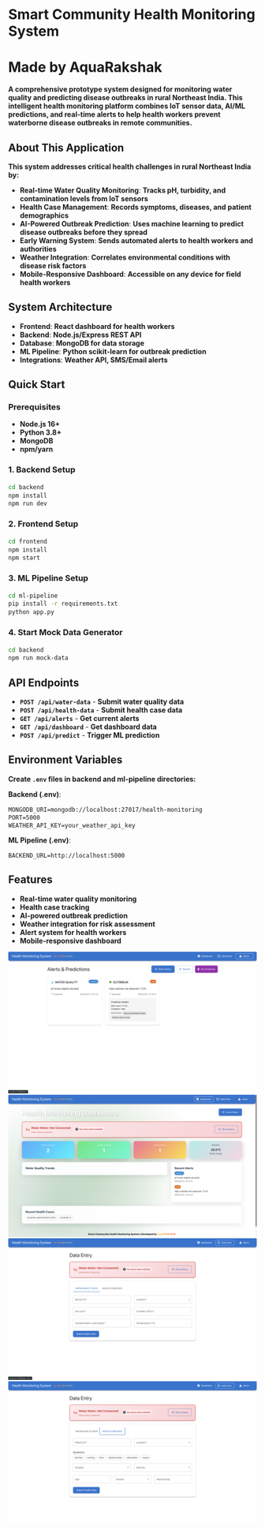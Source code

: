 # **Smart Community Health Monitoring System**

# **Made by AquaRakshak**

**A comprehensive prototype system designed for monitoring water quality and predicting disease outbreaks in rural Northeast India. This intelligent health monitoring platform combines IoT sensor data, AI/ML predictions, and real-time alerts to help health workers prevent waterborne disease outbreaks in remote communities.**

## **About This Application**

**This system addresses critical health challenges in rural Northeast India by:**
- **Real-time Water Quality Monitoring**: **Tracks pH, turbidity, and contamination levels from IoT sensors**
- **Health Case Management**: **Records symptoms, diseases, and patient demographics**
- **AI-Powered Outbreak Prediction**: **Uses machine learning to predict disease outbreaks before they spread**
- **Early Warning System**: **Sends automated alerts to health workers and authorities**
- **Weather Integration**: **Correlates environmental conditions with disease risk factors**
- **Mobile-Responsive Dashboard**: **Accessible on any device for field health workers**

## **System Architecture**

- **Frontend**: **React dashboard for health workers**
- **Backend**: **Node.js/Express REST API**
- **Database**: **MongoDB for data storage**
- **ML Pipeline**: **Python scikit-learn for outbreak prediction**
- **Integrations**: **Weather API, SMS/Email alerts**

## **Quick Start**

### **Prerequisites**
- **Node.js 16+**
- **Python 3.8+**
- **MongoDB**
- **npm/yarn**

### **1. Backend Setup**
```bash
cd backend
npm install
npm run dev
```

### **2. Frontend Setup**
```bash
cd frontend
npm install
npm start
```

### **3. ML Pipeline Setup**
```bash
cd ml-pipeline
pip install -r requirements.txt
python app.py
```

### **4. Start Mock Data Generator**
```bash
cd backend
npm run mock-data
```

## **API Endpoints**

- **`POST /api/water-data`** - **Submit water quality data**
- **`POST /api/health-data`** - **Submit health case data**
- **`GET /api/alerts`** - **Get current alerts**
- **`GET /api/dashboard`** - **Get dashboard data**
- **`POST /api/predict`** - **Trigger ML prediction**

## **Environment Variables**

**Create `.env` files in backend and ml-pipeline directories:**

**Backend (.env)**:
```
MONGODB_URI=mongodb://localhost:27017/health-monitoring
PORT=5000
WEATHER_API_KEY=your_weather_api_key
```

**ML Pipeline (.env)**:
```
BACKEND_URL=http://localhost:5000
```

## **Features**

- **Real-time water quality monitoring**
- **Health case tracking**
- **AI-powered outbreak prediction**
- **Weather integration for risk assessment**
- **Alert system for health workers**
- **Mobile-responsive dashboard**

![Login Page](./ss/1.png)
![Dashboard](./ss/2.png)
![Water Monitoring](./ss/3.png)
![Alerts](./ss/4.png)

